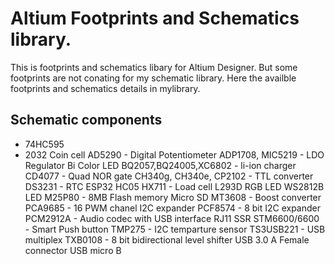 # Altium Footprints and Schematics library.
This is footprints and schematics libary for Altium Designer. But some footprints are not conating for my schematic library. Here the availble footprints and schematics details in mylibrary.<br />

## Schematic components
- 74HC595
- 2032 Coin cell
AD5290 - Digital Potentiometer
ADP1708, MIC5219 - LDO Regulator
Bi Color LED
BQ2057,BQ24005,XC6802  - li-ion charger
CD4077 - Quad NOR gate
CH340g, CH340e, CP2102 - TTL converter
DS3231 - RTC
ESP32
HC05
HX711 - Load cell
L293D
RGB LED
WS2812B LED
M25P80 - 8MB Flash memory
Micro SD
MT3608 - Boost converter
PCA9685 - 16 PWM chanel I2C expander
PCF8574 - 8 bit I2C expander
PCM2912A - Audio codec with USB interface
RJ11
SSR
STM6600/6600 - Smart Push button
TMP275 - I2C temparture sensor
TS3USB221 - USB multiplex
TXB0108 - 8 bit bidirectional level shifter
USB 3.0 A Female connector
USB micro B

